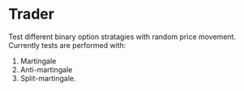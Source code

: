 # Trader
Test different binary option stratagies with random price movement.
Currently tests are performed with:
1. Martingale
2. Anti-martingale
3. Split-martingale.
